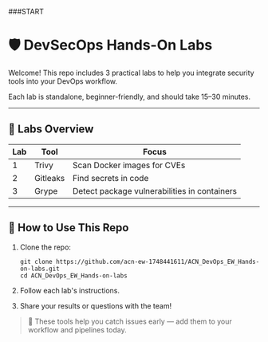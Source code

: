 ###START
# 🛡️ DevSecOps Hands-On Labs

Welcome! This repo includes 3 practical labs to help you integrate security tools into your DevOps workflow.

Each lab is standalone, beginner-friendly, and should take 15–30 minutes.

---

## 🔧 Labs Overview

| Lab | Tool     | Focus                        |
|-----|----------|------------------------------|
| 1   | Trivy    | Scan Docker images for CVEs  |
| 2   | Gitleaks | Find secrets in code         |
| 3   | Grype    | Detect package vulnerabilities in containers |

---

## 🧪 How to Use This Repo

1. Clone the repo:
   ```
   git clone https://github.com/acn-ew-1748441611/ACN_DevOps_EW_Hands-on-labs.git
   cd ACN_DevOps_EW_Hands-on-labs
   ```

2. Follow each lab's instructions.
3. Share your results or questions with the team!

> 🧠 These tools help you catch issues early — add them to your workflow and pipelines today.